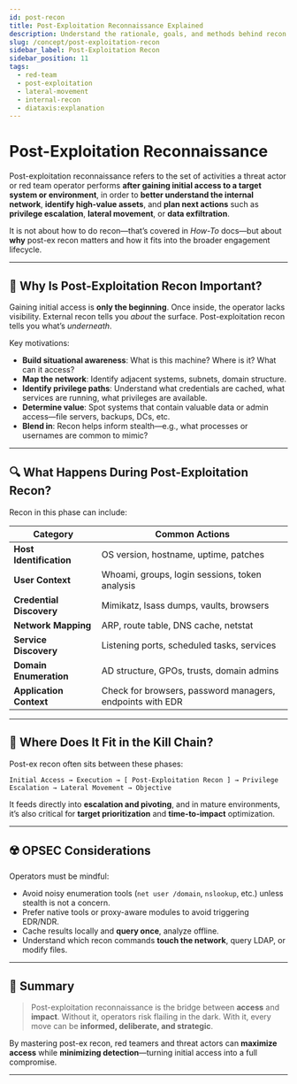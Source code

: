 ```yaml
---
id: post-recon
title: Post-Exploitation Reconnaissance Explained
description: Understand the rationale, goals, and methods behind recon activities after gaining access during an engagement.
slug: /concept/post-exploitation-recon
sidebar_label: Post-Exploitation Recon
sidebar_position: 11
tags:
  - red-team
  - post-exploitation
  - lateral-movement
  - internal-recon
  - diataxis:explanation
---
```


# Post-Exploitation Reconnaissance

Post-exploitation reconnaissance refers to the set of activities a threat actor or red team operator performs **after gaining initial access to a target system or environment**, in order to **better understand the internal network**, **identify high-value assets**, and **plan next actions** such as **privilege escalation**, **lateral movement**, or **data exfiltration**.

It is not about how to do recon—that’s covered in _How-To_ docs—but about **why** post-ex recon matters and how it fits into the broader engagement lifecycle.

---

## 🧠 Why Is Post-Exploitation Recon Important?

Gaining initial access is **only the beginning**. Once inside, the operator lacks visibility. External recon tells you _about_ the surface. Post-exploitation recon tells you what’s _underneath_.

Key motivations:

- **Build situational awareness**: What is this machine? Where is it? What can it access?
- **Map the network**: Identify adjacent systems, subnets, domain structure.
- **Identify privilege paths**: Understand what credentials are cached, what services are running, what privileges are available.
- **Determine value**: Spot systems that contain valuable data or admin access—file servers, backups, DCs, etc.
- **Blend in**: Recon helps inform stealth—e.g., what processes or usernames are common to mimic?

---

## 🔍 What Happens During Post-Exploitation Recon?

Recon in this phase can include:

| Category                    | Common Actions |
|-----------------------------|----------------|
| **Host Identification**     | OS version, hostname, uptime, patches |
| **User Context**            | Whoami, groups, login sessions, token analysis |
| **Credential Discovery**    | Mimikatz, lsass dumps, vaults, browsers |
| **Network Mapping**         | ARP, route table, DNS cache, netstat |
| **Service Discovery**       | Listening ports, scheduled tasks, services |
| **Domain Enumeration**      | AD structure, GPOs, trusts, domain admins |
| **Application Context**     | Check for browsers, password managers, endpoints with EDR |

---

## 🧩 Where Does It Fit in the Kill Chain?

Post-ex recon often sits between these phases:

```
Initial Access → Execution → [ Post-Exploitation Recon ] → Privilege Escalation → Lateral Movement → Objective
```

It feeds directly into **escalation and pivoting**, and in mature environments, it’s also critical for **target prioritization** and **time-to-impact** optimization.

---

## ☢️ OPSEC Considerations

Operators must be mindful:

- Avoid noisy enumeration tools (`net user /domain`, `nslookup`, etc.) unless stealth is not a concern.
- Prefer native tools or proxy-aware modules to avoid triggering EDR/NDR.
- Cache results locally and **query once**, analyze offline.
- Understand which recon commands **touch the network**, query LDAP, or modify files.

---

## 🧭 Summary

> Post-exploitation reconnaissance is the bridge between **access** and **impact**. Without it, operators risk flailing in the dark. With it, every move can be **informed, deliberate, and strategic**.

By mastering post-ex recon, red teamers and threat actors can **maximize access** while **minimizing detection**—turning initial access into a full compromise.

---
